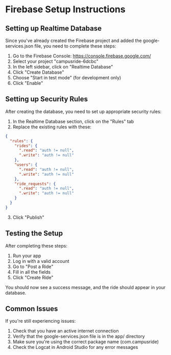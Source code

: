 # Firebase Setup Instructions

## Setting up Realtime Database

Since you've already created the Firebase project and added the google-services.json file, you need to complete these steps:

1. Go to the Firebase Console: https://console.firebase.google.com/
2. Select your project "campusride-6dcbc"
3. In the left sidebar, click on "Realtime Database"
4. Click "Create Database"
5. Choose "Start in test mode" (for development only)
6. Click "Enable"

## Setting up Security Rules

After creating the database, you need to set up appropriate security rules:

1. In the Realtime Database section, click on the "Rules" tab
2. Replace the existing rules with these:

```json
{
  "rules": {
    "rides": {
      ".read": "auth != null",
      ".write": "auth != null"
    },
    "users": {
      ".read": "auth != null",
      ".write": "auth != null"
    },
    "ride_requests": {
      ".read": "auth != null",
      ".write": "auth != null"
    }
  }
}
```

3. Click "Publish"

## Testing the Setup

After completing these steps:

1. Run your app
2. Log in with a valid account
3. Go to "Post a Ride"
4. Fill in all the fields
5. Click "Create Ride"

You should now see a success message, and the ride should appear in your database.

## Common Issues

If you're still experiencing issues:

1. Check that you have an active internet connection
2. Verify that the google-services.json file is in the app/ directory
3. Make sure you're using the correct package name (com.campusride)
4. Check the Logcat in Android Studio for any error messages